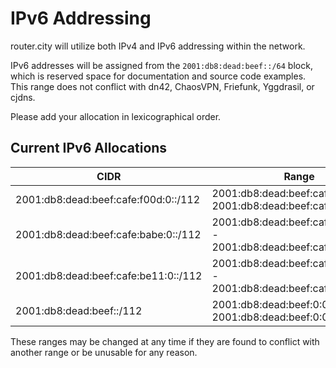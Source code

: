 # IPv6 Addressing

router.city will utilize both IPv4 and IPv6 addressing within the network.

IPv6 addresses will be assigned from the `2001:db8:dead:beef::/64` block, which is reserved space for documentation and source code examples. This range does not conflict with dn42, ChaosVPN, Friefunk, Yggdrasil, or cjdns.

Please add your allocation in lexicographical order.

## Current IPv6 Allocations

| CIDR                                    | Range                                                                        | User          |
| --------------------------------------- | ---------------------------------------------------------------------------- | ------------- |
| 2001:db8:dead:beef:cafe:f00d:0::/112    | 2001:db8:dead:beef:cafe:f00d:0:0 - 2001:db8:dead:beef:cafe:f00d:0:ffff       | [Famicoman](https://github.com/Famicoman)|
| 2001:db8:dead:beef:cafe:babe:0::/112    | 2001:db8:dead:beef:cafe:babe:0:0 - 2001:db8:dead:beef:cafe:babe:0:ffff       | [mikenabhan](https://github.com/mikenabhan)|
| 2001:db8:dead:beef:cafe:be11:0::/112    | 2001:db8:dead:beef:cafe:be11:0:0 - 2001:db8:dead:beef:cafe:be11:0:ffff       | [darkdrgn2k](https://github.com/darkdrgn2k)|
| 2001:db8:dead:beef::/112                | 2001:db8:dead:beef:0:0:0:0 - 2001:db8:dead:beef:0:0:0:ffff                   | [brannondorsey](https://github.com/brannondorsey)|

These ranges may be changed at any time if they are found to conflict with another range or be unusable for any reason.
